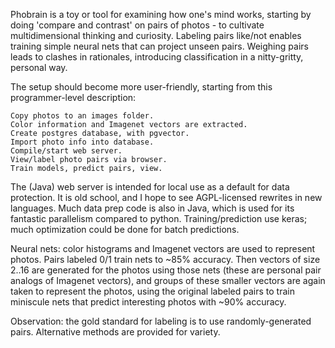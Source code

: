 Phobrain is a toy or tool for examining how one's mind works, starting by doing 'compare and contrast' on pairs of photos - to cultivate multidimensional thinking and curiosity. Labeling pairs like/not enables training simple neural nets that can project unseen pairs. Weighing pairs leads to clashes in rationales, introducing classification in a nitty-gritty, personal way.

The setup should become more user-friendly, starting from this programmer-level description:

    Copy photos to an images folder. 
    Color information and Imagenet vectors are extracted. 
    Create postgres database, with pgvector. 
    Import photo info into database. 
    Compile/start web server. 
    View/label photo pairs via browser. 
    Train models, predict pairs, view.

The (Java) web server is intended for local use as a default for data protection. It is old school, and I hope to see AGPL-licensed rewrites in new languages. Much data prep code is also in Java, which is used for its fantastic parallelism compared to python. Training/prediction use keras; much optimization could be done for batch predictions.

Neural nets: color histograms and Imagenet vectors are used to represent photos. Pairs labeled 0/1 train nets to ~85% accuracy. Then vectors of size 2..16 are generated for the photos using those nets (these are personal pair analogs of Imagenet vectors), and groups of these smaller vectors are again taken to represent the photos, using the original labeled pairs to train miniscule nets that predict interesting photos with ~90% accuracy.

Observation: the gold standard for labeling is to use randomly-generated pairs. Alternative methods are provided for variety.


